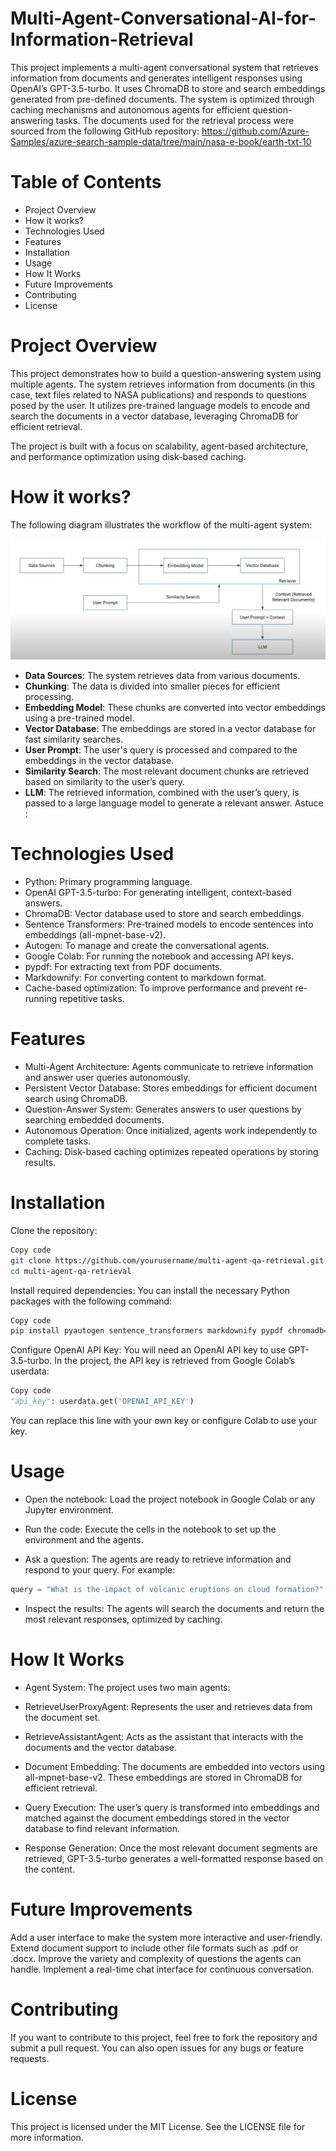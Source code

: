 # Multi-Agent-Conversational-AI-for-Information-Retrieval
This project implements a multi-agent conversational system that retrieves information from documents and generates intelligent responses using OpenAI’s GPT-3.5-turbo. It uses ChromaDB to store and search embeddings generated from pre-defined documents. The system is optimized through caching mechanisms and autonomous agents for efficient question-answering tasks.
The documents used for the retrieval process were sourced from the following GitHub repository:
https://github.com/Azure-Samples/azure-search-sample-data/tree/main/nasa-e-book/earth-txt-10

# Table of Contents
-  Project Overview
-  How it works?
-  Technologies Used
-  Features
-  Installation
-  Usage
-  How It Works
-  Future Improvements
-  Contributing
-  License

# Project Overview
This project demonstrates how to build a question-answering system using multiple agents. The system retrieves information from documents (in this case, text files related to NASA publications) and responds to questions posed by the user. It utilizes pre-trained language models to encode and search the documents in a vector database, leveraging ChromaDB for efficient retrieval.

The project is built with a focus on scalability, agent-based architecture, and performance optimization using disk-based caching.

# How it works?
The following diagram illustrates the workflow of the multi-agent system:

![Workflow Diagram](https://github.com/Gastunechi/Multi-Agent-Conversational-AI-for-Information-Retrieval/blob/main/workflow.jpg)

- **Data Sources**: The system retrieves data from various documents.
- **Chunking**: The data is divided into smaller pieces for efficient processing.
- **Embedding Model**: These chunks are converted into vector embeddings using a pre-trained model.
- **Vector Database**: The embeddings are stored in a vector database for fast similarity searches.
- **User Prompt**: The user's query is processed and compared to the embeddings in the vector database.
- **Similarity Search**: The most relevant document chunks are retrieved based on similarity to the user’s query.
- **LLM**: The retrieved information, combined with the user’s query, is passed to a large language model to generate a relevant answer.
Astuce :



# Technologies Used
-  Python: Primary programming language.
-  OpenAI GPT-3.5-turbo: For generating intelligent, context-based answers.
-  ChromaDB: Vector database used to store and search embeddings.
-  Sentence Transformers: Pre-trained models to encode sentences into embeddings (all-mpnet-base-v2).
-  Autogen: To manage and create the conversational agents.
-  Google Colab: For running the notebook and accessing API keys.
-  pypdf: For extracting text from PDF documents.
-  Markdownify: For converting content to markdown format.
-  Cache-based optimization: To improve performance and prevent re-running repetitive tasks.

# Features
-  Multi-Agent Architecture: Agents communicate to retrieve information and answer user queries autonomously.
-  Persistent Vector Database: Stores embeddings for efficient document search using ChromaDB.
-  Question-Answer System: Generates answers to user questions by searching embedded documents.
-  Autonomous Operation: Once initialized, agents work independently to complete tasks.
-  Caching: Disk-based caching optimizes repeated operations by storing results.

# Installation
Clone the repository:

```bash
Copy code
git clone https://github.com/yourusername/multi-agent-qa-retrieval.git
cd multi-agent-qa-retrieval
```

Install required dependencies: You can install the necessary Python packages with the following command:
```bash
Copy code
pip install pyautogen sentence_transformers markdownify pypdf chromadb==0.5.0
```

Configure OpenAI API Key: You will need an OpenAI API key to use GPT-3.5-turbo. In the project, the API key is retrieved from Google Colab’s userdata:

```python
Copy code
"api_key": userdata.get('OPENAI_API_KEY')
```

You can replace this line with your own key or configure Colab to use your key.

# Usage
-  Open the notebook: Load the project notebook in Google Colab or any Jupyter environment.

-  Run the code: Execute the cells in the notebook to set up the environment and the agents.

-  Ask a question: The agents are ready to retrieve information and respond to your query. For example:

```python
query = "What is the impact of volcanic eruptions on cloud formation?"
```

-  Inspect the results: The agents will search the documents and return the most relevant responses, optimized by caching.

# How It Works
-  Agent System: The project uses two main agents:

  - RetrieveUserProxyAgent: Represents the user and retrieves data from the document set.
  -  RetrieveAssistantAgent: Acts as the assistant that interacts with the documents and the vector database.
-  Document Embedding: The documents are embedded into vectors using all-mpnet-base-v2. These embeddings are stored in ChromaDB for efficient retrieval.

-  Query Execution: The user’s query is transformed into embeddings and matched against the document embeddings stored in the vector database to find relevant information.

-  Response Generation: Once the most relevant document segments are retrieved, GPT-3.5-turbo generates a well-formatted response based on the content.


# Future Improvements
Add a user interface to make the system more interactive and user-friendly.
Extend document support to include other file formats such as .pdf or .docx.
Improve the variety and complexity of questions the agents can handle.
Implement a real-time chat interface for continuous conversation.

# Contributing
If you want to contribute to this project, feel free to fork the repository and submit a pull request. You can also open issues for any bugs or feature requests.

# License
This project is licensed under the MIT License. See the LICENSE file for more information.
